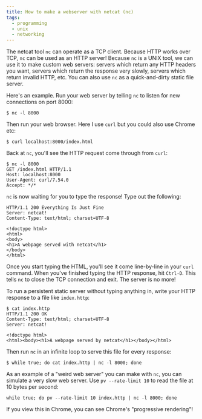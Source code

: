 ```yaml
---
title: How to make a webserver with netcat (nc)
tags:
  - programming
  - unix
  - networking
---
```


The netcat tool `nc` can operate as a TCP client.
Because HTTP works over TCP, `nc` can be used as an HTTP server!
Because `nc` is a UNIX tool,
we can use it to make custom web servers:
servers which return any HTTP headers you want,
servers which return the response very slowly,
servers which return invalid HTTP,
etc.
You can also use `nc` as a quick-and-dirty static file server.

Here's an example.
Run your web server by
telling `nc` to listen for new connections on port 8000:

```console
$ nc -l 8000
```

Then run your web browser.
Here I use `curl` but you could also use Chrome etc:

```console
$ curl localhost:8000/index.html
```

Back at `nc`, you'll see the HTTP request come through from `curl`:

```console
$ nc -l 8000
GET /index.html HTTP/1.1
Host: localhost:8000
User-Agent: curl/7.54.0
Accept: */*

```

`nc` is now waiting for you to type the response!
Type out the following:

```
HTTP/1.1 200 Everything Is Just Fine
Server: netcat!
Content-Type: text/html; charset=UTF-8

<!doctype html>
<html>
<body>
<h1>A webpage served with netcat</h1>
</body>
</html>
```

Once you start typing the HTML,
you'll see it come line-by-line in your `curl` command.
When you've finished typing the HTTP response,
hit `Ctrl-D`.
This tells `nc` to close the TCP connection and exit.
The server is no more!

To run a persistent static server without typing anything in,
write your HTTP response to a file like `index.http`:

```
$ cat index.http
HTTP/1.1 200 OK
Content-Type: text/html; charset=UTF-8
Server: netcat!

<!doctype html>
<html><body><h1>A webpage served by netcat</h1></body></html>
```

Then run `nc` in an infinite loop to serve this file for every response:

```
$ while true; do cat index.http | nc -l 8000; done
```

As an example of a "weird web server" you can make with `nc`,
you can simulate a very slow web server.
Use `pv --rate-limit 10` to read the file at 10 bytes per second:

```
while true; do pv --rate-limit 10 index.http | nc -l 8000; done
```

If you view this in Chrome,
you can see Chrome's "progressive rendering"!
